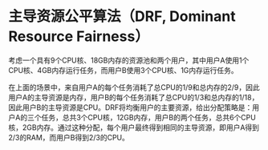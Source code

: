 # 主导资源公平算法（DRF, Dominant Resource Fairness）

考虑一个具有9个CPU核、18GB内存的资源池和两个用户，其中用户A使用1个CPU核、4GB内存运行任务，而用户B使用3个CPU核、1G内存运行任务。

在上面的场景中，来自用户A的每个任务消耗了总CPU的1/9和总内存的2/9，因此用户A的主导资源是内存，用户B的每个任务消耗了总CPU的1/3和总内存的1/18，因此用户B的主导资源是CPU。DRF将均衡用户的主要资源，给出分配策略是：用户A的三个任务，总共3个CPU核，12GB内存，用户B的两个任务，总共6个CPU核，2GB内存。通过这种分配，每个用户最终得到相同的主导资源，即用户A得到2/3的RAM，而用户B得到2/3的CPU。
